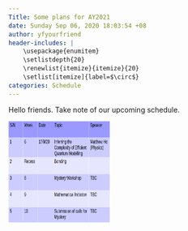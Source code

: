 ```yaml
---
Title: Some plans for AY2021
date: Sunday Sep 06, 2020 18:03:54 +08
author: yfyourfriend
header-includes: |
	\usepackage{enumitem}
	\setlistdepth{20}
	\renewlist{itemize}{itemize}{20}
	\setlist[itemize]{label=$\circ$}
categories: Schedule
---
```


Hello friends. Take note of our upcoming schedule. 

<img src="/images/AY2021S1upcoming_schedule.png" width="200" height="200" />


